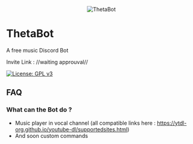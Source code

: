 <p align="center">
    <img src="https://i.imgur.com/dxCHkXs.png" alt="ThetaBot" />
</p>

# ThetaBot

A free music Discord Bot

Invite Link :
//waiting approuval//

[![License: GPL v3](https://img.shields.io/badge/License-GPLv3-blue.svg)](https://www.gnu.org/licenses/gpl-3.0)

## FAQ

### What can the Bot do ?

* Music player in vocal channel (all compatible links here : https://ytdl-org.github.io/youtube-dl/supportedsites.html)
* And soon custom commands
